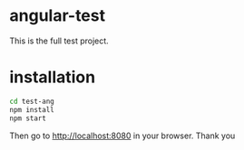 # angular-test


This is the full test project.

# installation
```bash
cd test-ang
npm install
npm start
```

Then go to [http://localhost:8080](http://localhost:8080) in your browser. Thank you
